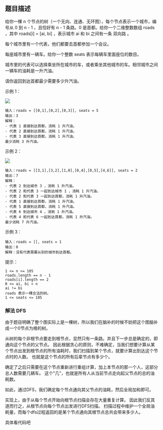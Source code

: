 ## 题目描述
给你一棵 n 个节点的树（一个无向、连通、无环图），每个节点表示一个城市，编号从 0 到 n - 1 ，且恰好有 n - 1 条路。0 是首都。给你一个二维整数数组 roads ，其中 roads[i] = [ai, bi] ，表示城市 ai 和 bi 之间有一条 双向路 。

每个城市里有一个代表，他们都要去首都参加一个会议。

每座城市里有一辆车。给你一个整数 seats 表示每辆车里面座位的数目。

城市里的代表可以选择乘坐所在城市的车，或者乘坐其他城市的车。相邻城市之间一辆车的油耗是一升汽油。

请你返回到达首都最少需要多少升汽油。

示例 1：

![](https://assets.leetcode.com/uploads/2022/09/22/a4c380025e3ff0c379525e96a7d63a3.png)
```
输入：roads = [[0,1],[0,2],[0,3]], seats = 5
输出：3
解释：
- 代表 1 直接到达首都，消耗 1 升汽油。
- 代表 2 直接到达首都，消耗 1 升汽油。
- 代表 3 直接到达首都，消耗 1 升汽油。
最少消耗 3 升汽油。
```
示例 2：

![](https://assets.leetcode.com/uploads/2022/11/16/2.png)
```
输入：roads = [[3,1],[3,2],[1,0],[0,4],[0,5],[4,6]], seats = 2
输出：7
解释：
- 代表 2 到达城市 3 ，消耗 1 升汽油。
- 代表 2 和代表 3 一起到达城市 1 ，消耗 1 升汽油。
- 代表 2 和代表 3 一起到达首都，消耗 1 升汽油。
- 代表 1 直接到达首都，消耗 1 升汽油。
- 代表 5 直接到达首都，消耗 1 升汽油。
- 代表 6 到达城市 4 ，消耗 1 升汽油。
- 代表 4 和代表 6 一起到达首都，消耗 1 升汽油。
最少消耗 7 升汽油。
```
示例 3：
```
输入：roads = [], seats = 1
输出：0
解释：没有代表需要从别的城市到达首都。
```

提示：
```
1 <= n <= 105
roads.length == n - 1
roads[i].length == 2
0 <= ai, bi < n
ai != bi
roads 表示一棵合法的树。
1 <= seats <= 105
```

### 解法 DFS
由于题目明确了整个图实际上是一棵树，所以我们在脑补的时候不妨把这个图脑补成一个0节点为根的树。

从树的每个非根节点要走到根节点，显然只有一条路。并且下一步总是确定的，即通向这个节点的父节点。
因此根据贪心的原则，不难确定，当我们想要计算从某个节点出发到根节点的所有油耗时，我们扫描到某个节点，就要计算出到达这个节点时的人数。
也就是这个节点的所有后辈节点有多少个。

确定了之后只需要在这个节点重新进行重组计算，加上本节点的那一个人，这部分总人数需要几辆车。
这个"几"，也就是所有人从当前节点走向起父节点的总的油耗数。

如此，通过DFS，我们确定每个节点通向其父节点的油耗，然后全局加和即可。

实现上，由于从每个节点开始向根节点扫描会存在大量重复计算。
因此我们反其道而行之，从根节点向每个节点出发进行DFS扫描。
扫描过程中维护一个全局油耗量，而每个dfs过程返回的是某个节点通向其根节点总共会带来多少人。

具体看代码吧